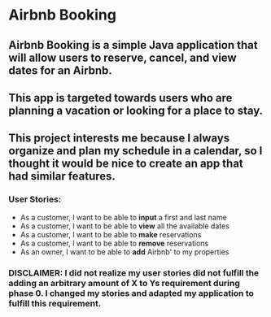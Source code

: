 # Airbnb Booking

## Airbnb Booking is a simple Java application that will allow users to reserve, cancel, and view dates for an Airbnb.

## This app is targeted towards users who are planning a vacation or looking for a place to stay.

## This project interests me because I always organize and plan my schedule in a calendar, so I thought it would be nice to create an app that had similar features.



### **User Stories:**
- As a customer, I want to be able to **input** a first and last name
- As a customer, I want to be able to **view** all the available dates
- As a customer, I want to be able to **make** reservations 
- As a customer, I want to be able to **remove** reservations 
- As an owner, I want to be able to **add** Airbnb' to my properties

### DISCLAIMER: I did not realize my user stories did not fulfill the adding an arbitrary amount of X to Ys requirement during phase 0. I changed my stories and adapted my application to fulfill this requirement.
